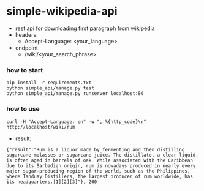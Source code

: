 # simple-wikipedia-api

- rest api for downloading first paragraph from wikipedia
- headers:
  - Accept-Language: <your_language>
- endpoint
  - /wiki/<your_search_phrase>


### how to start
```
pip install -r requirements.txt
python simple_api/manage.py test
python simple_api/manage.py runserver localhost:80
```
### how to use
```
curl -H "Accept-Language: en" -w ", %{http_code}\n" http://localhost/wiki/rum 
```
- result:
```
{"result":"Rum is a liquor made by fermenting and then distilling sugarcane molasses or sugarcane juice. The distillate, a clear liquid, is often aged in barrels of oak. While associated with the Caribbean due to its Barbadian origin, rum is nowadays produced in nearly every major sugar-producing region of the world, such as the Philippines, where Tanduay Distillers, the largest producer of rum worldwide, has its headquarters.[1][2][3]"}, 200
```